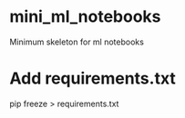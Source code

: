 # mini_ml_notebooks
Minimum skeleton for ml notebooks

# Add requirements.txt
pip freeze > requirements.txt
